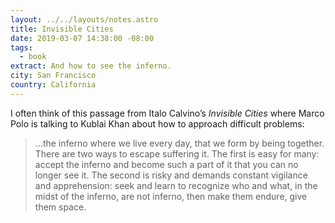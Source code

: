 ```yaml
---
layout: ../../layouts/notes.astro
title: Invisible Cities
date: 2019-03-07 14:38:00 -08:00
tags:
  - book
extract: And how to see the inferno.
city: San Francisco
country: California
---
```


I often think of this passage from Italo Calvino’s _Invisible Cities_ where Marco Polo is talking to Kublai Khan about how to approach difficult problems:

> ...the inferno where we live every day, that we form by being together. There are two ways to escape suffering it. The first is easy for many: accept the inferno and become such a part of it that you can no longer see it. The second is risky and demands constant vigilance and apprehension: seek and learn to recognize who and what, in the midst of the inferno, are not inferno, then make them endure, give them space.
